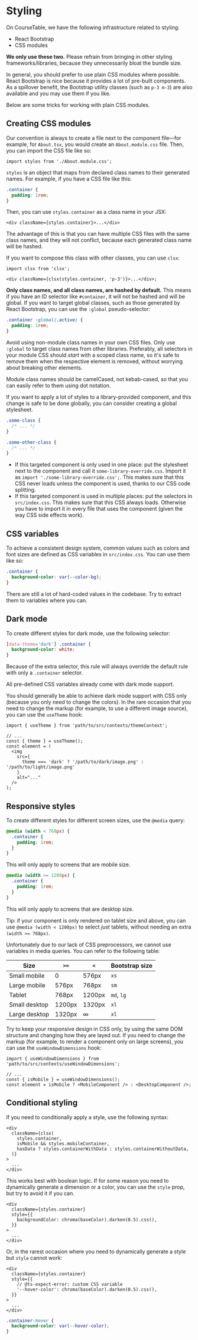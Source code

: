 # Styling

On CourseTable, we have the following infrastructure related to styling:

- React Bootstrap
- CSS modules

**We only use these two.** Please refrain from bringing in other styling frameworks/libraries, because they unnecessarily bloat the bundle size.

In general, you should prefer to use plain CSS modules where possible. React Bootstrap is nice because it provides a lot of pre-built components. As a spillover benefit, the Bootstrap utility classes (such as `p-3 m-3`) are also available and you may use them if you like.

Below are some tricks for working with plain CSS modules.

## Creating CSS modules

Our convention is always to create a file next to the component file—for example, for `About.tsx`, you would create an `About.module.css` file. Then, you can import the CSS file like so:

```tsx
import styles from './About.module.css';
```

`styles` is an object that maps from declared class names to their generated names. For example, if you have a CSS file like this:

```css
.container {
  padding: 1rem;
}
```

Then, you can use `styles.container` as a class name in your JSX:

```tsx
<div className={styles.container}>...</div>
```

The advantage of this is that you can have multiple CSS files with the same class names, and they will not conflict, because each generated class name will be hashed.

If you want to compose this class with other classes, you can use `clsx`:

```tsx
import clsx from 'clsx';

<div className={clsx(styles.container, 'p-3')}>...</div>;
```

**Only class names, and all class names, are hashed by default.** This means if you have an ID selector like `#container`, it will not be hashed and will be global. If you want to target global classes, such as those generated by React Bootstrap, you can use the `:global` pseudo-selector:

```css
.container :global(.active) {
  padding: 1rem;
}
```

Avoid using non-module class names in your own CSS files. Only use `:global` to target class names from other libraries. Preferably, all selectors in your module CSS should _start_ with a scoped class name, so it's safe to remove them when the respective element is removed, without worrying about breaking other elements.

Module class names should be camelCased, not kebab-cased, so that you can easily refer to them using dot notation.

If you want to apply a lot of styles to a library-provided component, and this change is safe to be done globally, you can consider creating a global stylesheet.

```css
.some-class {
  /* ... */
}

.some-other-class {
  /* ... */
}
```

- If this targeted component is only used in one place: put the stylesheet next to the component and call it `some-library-override.css`. Import it as `import './some-library-override.css';`. This makes sure that this CSS never loads unless the component is used, thanks to our CSS code splitting.
- If this targeted component is used in multiple places: put the selectors in `src/index.css`. This makes sure that this CSS always loads. Otherwise you have to import it in every file that uses the component (given the way CSS side effects work).

## CSS variables

To achieve a consistent design system, common values such as colors and font sizes are defined as CSS variables in `src/index.css`. You can use them like so:

```css
.container {
  background-color: var(--color-bg);
}
```

There are still a lot of hard-coded values in the codebase. Try to extract them to variables where you can.

## Dark mode

To create different styles for dark mode, use the following selector:

```css
[data-theme='dark'] .container {
  background-color: white;
}
```

Because of the extra selector, this rule will always override the default rule with only a `.container` selector.

All pre-defined CSS variables already come with dark mode support.

You should generally be able to achieve dark mode support with CSS only (because you only need to change the colors). In the rare occasion that you need to change the markup (for example, to use a different image source), you can use the `useTheme` hook:

```tsx
import { useTheme } from 'path/to/src/contexts/themeContext';

// ...
const { theme } = useTheme();
const element = (
  <img
    src={
      theme === 'dark' ? '/path/to/dark/image.png' : '/path/to/light/image.png'
    }
    alt="..."
  />
);
```

## Responsive styles

To create different styles for different screen sizes, use the `@media` query:

```css
@media (width < 768px) {
  .container {
    padding: 1rem;
  }
}
```

This will only apply to screens that are mobile size.

```css
@media (width >= 1200px) {
  .container {
    padding: 1rem;
  }
}
```

This will only apply to screens that are desktop size.

Tip: if your component is only rendered on tablet size and above, you can use `@media (width < 1200px)` to select _just_ tablets, without needing an extra `(width >= 768px)`.

Unfortunately due to our lack of CSS preprocessors, we cannot use variables in media queries. You can refer to the following table:

| Size          | `>=`   | `<`    | Bootstrap size |
| ------------- | ------ | ------ | -------------- |
| Small mobile  | 0      | 576px  | `xs`           |
| Large mobile  | 576px  | 768px  | `sm`           |
| Tablet        | 768px  | 1200px | `md`, `lg`     |
| Small desktop | 1200px | 1320px | `xl`           |
| Large desktop | 1320px | ∞      | `xl`           |

Try to keep your responsive design in CSS only, by using the same DOM structure and changing how they are layed out. If you need to change the markup (for example, to render a component only on large screens), you can use the `useWindowDimensions` hook:

```tsx
import { useWindowDimensions } from 'path/to/src/contexts/useWindowDimensions';

// ...
const { isMobile } = useWindowDimensions();
const element = isMobile ? <MobileComponent /> : <DesktopComponent />;
```

## Conditional styling

If you need to conditionally apply a style, use the following syntax:

```tsx
<div
  className={clsx(
    styles.container,
    isMobile && styles.mobileContainer,
    hasData ? styles.containerWithData : styles.containerWithoutData,
  )}
>
  ...
</div>
```

This works best with boolean logic. If for some reason you need to dynamically generate a dimension or a color, you can use the `style` prop, but try to avoid it if you can.

```tsx
<div
  className={styles.container}
  style={{
    backgroundColor: chroma(baseColor).darken(0.5).css(),
  }}
>
  ...
</div>
```

Or, in the rarest occasion where you need to dynamically generate a style but `style` cannot work:

```tsx
<div
  className={styles.container}
  style={{
    // @ts-expect-error: custom CSS variable
    '--hover-color': chroma(baseColor).darken(0.5).css(),
  }}
>
  ...
</div>
```

```css
.container:hover {
  background-color: var(--hover-color);
}
```
